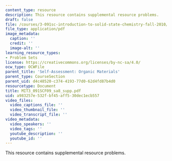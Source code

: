```yaml
---
content_type: resource
description: This resource contains supplemental resource problems.
draft: false
file: /courses/3-091sc-introduction-to-solid-state-chemistry-fall-2010/a983257e532fbf45aff530dec1ecb557_MIT3_091SCF09_sa8_supp.pdf
file_type: application/pdf
image_metadata:
  caption: ''
  credit: ''
  image-alt: ''
learning_resource_types:
- Problem Sets
license: https://creativecommons.org/licenses/by-nc-sa/4.0/
ocw_type: OCWFile
parent_title: 'Self-Assessment: Organic Materials'
parent_type: CourseSection
parent_uid: d4c48520-c374-4193-77d0-62d4fd87b4d0
resourcetype: Document
title: MIT3_091SCF09_sa8_supp.pdf
uid: a983257e-532f-bf45-aff5-30dec1ecb557
video_files:
  video_captions_file: ''
  video_thumbnail_file: ''
  video_transcript_file: ''
video_metadata:
  video_speakers: ''
  video_tags: ''
  youtube_description: ''
  youtube_id: ''
---
```

This resource contains supplemental resource problems.